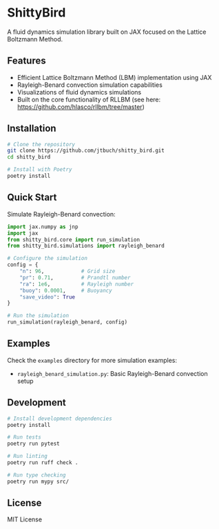 # ShittyBird

A fluid dynamics simulation library built on JAX focused on the Lattice Boltzmann Method.

## Features

- Efficient Lattice Boltzmann Method (LBM) implementation using JAX
- Rayleigh-Benard convection simulation capabilities
- Visualizations of fluid dynamics simulations
- Built on the core functionality of RLLBM (see here: https://github.com/hlasco/rllbm/tree/master)

## Installation

```bash
# Clone the repository
git clone https://github.com/jtbuch/shitty_bird.git
cd shitty_bird

# Install with Poetry
poetry install
```

## Quick Start

Simulate Rayleigh-Benard convection:

```python
import jax.numpy as jnp
import jax
from shitty_bird.core import run_simulation
from shitty_bird.simulations import rayleigh_benard

# Configure the simulation
config = {
    "n": 96,            # Grid size
    "pr": 0.71,         # Prandtl number
    "ra": 1e6,          # Rayleigh number
    "buoy": 0.0001,     # Buoyancy
    "save_video": True
}

# Run the simulation
run_simulation(rayleigh_benard, config)
```

## Examples

Check the `examples` directory for more simulation examples:

- `rayleigh_benard_simulation.py`: Basic Rayleigh-Benard convection setup

## Development

```bash
# Install development dependencies
poetry install

# Run tests
poetry run pytest

# Run linting
poetry run ruff check .

# Run type checking
poetry run mypy src/
```

## License

MIT License
